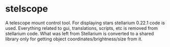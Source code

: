 # stelscope
A telescope mount control tool. For displaying stars stellarium 0.22.1 code is used. Everything related to gui, translations, scripts, etc is removed from stellarium code. What was left from Stellarium is converted to a shared library only for getting object coordinates/brightness/size from it.
